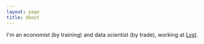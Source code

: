 ```yaml
---
layout: page
title: About
---
```


I'm an economist (by training) and data scientist (by trade), working at [Lyst](http://www.lyst.com).
